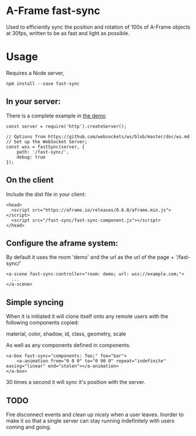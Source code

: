 # A-Frame fast-sync

Used to efficiently sync the position and rotation of 100s of A-Frame objects at 30fps, written to be as fast and light as possible.

# Usage

Requires a Node server,

```
npm install --save fast-sync
```

## In your server:

There is a complete example in [the demo](https://glitch.com/edit/#!/fast-sync?path=server.js:1:0)

```
const server = require('http').createServer();

// Options from https://github.com/websockets/ws/blob/master/doc/ws.md
// Set up the WebSocket Server;
const wss = fastSync(server, {
	path: '/fast-sync/',
	debug: true
});
```

## On the client

Include the dist file in your client:

```
<head>
  <script src="https://aframe.io/releases/0.6.0/aframe.min.js"></script>
  <script src="/fast-sync/fast-sync-component.js"></script>
</head>
```
## Configure the aframe system:

By default it uses the room 'demo' and the url as the url of the page + '/fast-sync/'

```
<a-scene fast-sync-controller="room: demo; url: wss://example.com;">
  ...
</a-scene>

```

## Simple syncing

When it is initiated it will clone itself onto any remote users with the following components copied:

material, color, shadow, id, class, geometry, scale

As well as any components defined in components.

```
<a-box fast-sync="components: foo;" foo="bar">
	<a-animation from="0 0 0" to="0 90 0" repeat="indefinite" easing="linear" end="stolen"></a-animation> 
</a-box>
```

30 times a second it will sync it's position with the server.

## TODO

Fire disconnect events and clean up nicely when a user leaves. Inorder to make it so that a single server can stay running indefinitely with users coming and going.
